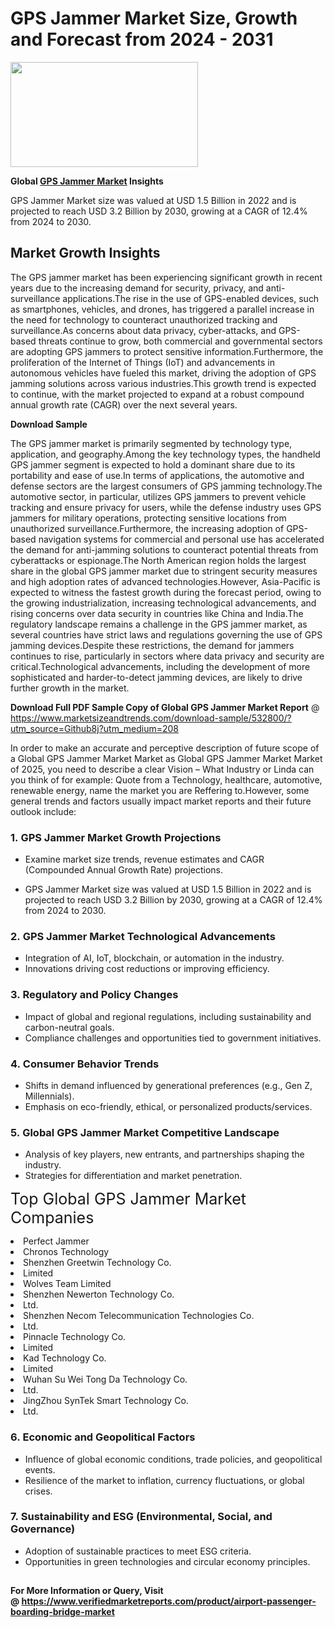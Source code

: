 <H1>GPS Jammer Market Size, Growth and Forecast from 2024 - 2031</H1><img class="aligncenter size-medium wp-image-584254" src="https://thirdeyenews.in/wp-content/uploads/2024/09/Global-Market-Research-300x168.jpeg" alt="" width="300" height="168" /><p><strong>Global&nbsp;<a href="https://www.marketsizeandtrends.com/download-sample/532800/?utm_source=Github8j?utm_medium=208">GPS Jammer Market</a> Insights</strong></p><p>GPS Jammer Market size was valued at USD 1.5 Billion in 2022 and is projected to reach USD 3.2 Billion by 2030, growing at a CAGR of 12.4% from 2024 to 2030.</p><p><h2>Market Growth Insights</h2> <p>The GPS jammer market has been experiencing significant growth in recent years due to the increasing demand for security, privacy, and anti-surveillance applications.The rise in the use of GPS-enabled devices, such as smartphones, vehicles, and drones, has triggered a parallel increase in the need for technology to counteract unauthorized tracking and surveillance.As concerns about data privacy, cyber-attacks, and GPS-based threats continue to grow, both commercial and governmental sectors are adopting GPS jammers to protect sensitive information.Furthermore, the proliferation of the Internet of Things (IoT) and advancements in autonomous vehicles have fueled this market, driving the adoption of GPS jamming solutions across various industries.This growth trend is expected to continue, with the market projected to expand at a robust compound annual growth rate (CAGR) over the next several years.</p> <p><strong>Download Sample</strong></p> <p>The GPS jammer market is primarily segmented by technology type, application, and geography.Among the key technology types, the handheld GPS jammer segment is expected to hold a dominant share due to its portability and ease of use.In terms of applications, the automotive and defense sectors are the largest consumers of GPS jamming technology.The automotive sector, in particular, utilizes GPS jammers to prevent vehicle tracking and ensure privacy for users, while the defense industry uses GPS jammers for military operations, protecting sensitive locations from unauthorized surveillance.Furthermore, the increasing adoption of GPS-based navigation systems for commercial and personal use has accelerated the demand for anti-jamming solutions to counteract potential threats from cyberattacks or espionage.The North American region holds the largest share in the global GPS jammer market due to stringent security measures and high adoption rates of advanced technologies.However, Asia-Pacific is expected to witness the fastest growth during the forecast period, owing to the growing industrialization, increasing technological advancements, and rising concerns over data security in countries like China and India.The regulatory landscape remains a challenge in the GPS jammer market, as several countries have strict laws and regulations governing the use of GPS jamming devices.Despite these restrictions, the demand for jammers continues to rise, particularly in sectors where data privacy and security are critical.Technological advancements, including the development of more sophisticated and harder-to-detect jamming devices, are likely to drive further growth in the market.<p><span class=""><strong>Download Full PDF Sample Copy of Global GPS Jammer Market Report</strong> @ <a href="https://www.marketsizeandtrends.com/download-sample/532800/?utm_source=Github8j?utm_medium=208" target="_blank">https://www.marketsizeandtrends.com/download-sample/532800/?utm_source=Github8j?utm_medium=208</a></span></p><p>In order to make an accurate and perceptive description of future scope of a Global&nbsp;GPS Jammer Market Market as Global&nbsp;GPS Jammer Market Market of 2025, you need to describe a clear Vision &ndash; What Industry or Linda can you think of for example: Quote from a Technology, healthcare, automotive, renewable energy, name the market you are Reffering to.However, some general trends and factors usually impact market reports and their future outlook include:</p><h3>1.&nbsp;<strong>GPS Jammer Market Growth Projections</strong></h3><ul><li>Examine market size trends, revenue estimates and CAGR (Compounded Annual Growth Rate) projections.</li><li><p>GPS Jammer Market size was valued at USD 1.5 Billion in 2022 and is projected to reach USD 3.2 Billion by 2030, growing at a CAGR of 12.4% from 2024 to 2030.</p></li></ul><h3>2.&nbsp;<strong>GPS Jammer Market Technological Advancements</strong></h3><ul><li>Integration of AI, IoT, blockchain, or automation in the industry.</li><li>Innovations driving cost reductions or improving efficiency.</li></ul><h3>3.&nbsp;<strong>Regulatory and Policy Changes</strong></h3><ul><li>Impact of global and regional regulations, including sustainability and carbon-neutral goals.</li><li>Compliance challenges and opportunities tied to government initiatives.</li></ul><h3>4.&nbsp;<strong>Consumer Behavior Trends</strong></h3><ul><li>Shifts in demand influenced by generational preferences (e.g., Gen Z, Millennials).</li><li>Emphasis on eco-friendly, ethical, or personalized products/services.</li></ul><h3>5.&nbsp;<strong>Global GPS Jammer Market Competitive Landscape</strong></h3><ul><li>Analysis of key players, new entrants, and partnerships shaping the industry.</li><li>Strategies for differentiation and market penetration.</li></ul><p data-pm-slice="1 1 []"><span style="color: inherit; font-family: inherit; font-size: 25px;">Top Global GPS Jammer Market Companies</span></p><div class="" data-test-id=""><p><li>Perfect Jammer</li><li> Chronos Technology</li><li> Shenzhen Greetwin Technology Co.</li><li> Limited</li><li> Wolves Team Limited</li><li> Shenzhen Newerton Technology Co.</li><li> Ltd.</li><li> Shenzhen Necom Telecommunication Technologies Co.</li><li> Ltd.</li><li> Pinnacle Technology Co.</li><li> Limited</li><li> Kad Technology Co.</li><li>Limited</li><li> Wuhan Su Wei Tong Da Technology Co.</li><li> Ltd.</li><li> JingZhou SynTek Smart Technology Co.</li><li> Ltd.</li></p></div><h3>6.&nbsp;<strong>Economic and Geopolitical Factors</strong></h3><ul><li>Influence of global economic conditions, trade policies, and geopolitical events.</li><li>Resilience of the market to inflation, currency fluctuations, or global crises.</li></ul><h3>7.&nbsp;<strong>Sustainability and ESG (Environmental, Social, and Governance)</strong></h3><ul><li>Adoption of sustainable practices to meet ESG criteria.</li><li>Opportunities in green technologies and circular economy principles.</li></ul><h2><strong style="font-size: 14px;">For More Information or Query, Visit @&nbsp;</strong><a style="background-color: #ffffff; font-size: 14px;" href="https://www.marketsizeandtrends.com/report/gps-jammer-market/" target="_blank">https://www.verifiedmarketreports.com/product/airport-passenger-boarding-bridge-market</a></h2>